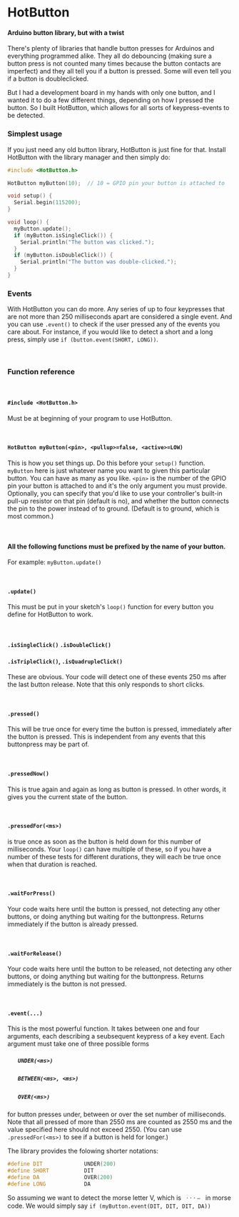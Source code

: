 # HotButton

#### Arduino button library, but with a twist


There's plenty of libraries that handle button presses for Arduinos and everything programmed alike. They all do debouncing (making sure a button press is not counted many times because the button contacts are imperfect) and they all tell you if a button is pressed. Some will even tell you if a button is doubleclicked.

But I had a development board in my hands with only one button, and I wanted it to do a few different things, depending on how I pressed the button. So I built HotButton, which allows for all sorts of keypress-events to be detected.

### Simplest usage

If you just need any old button library, HotButton is just fine for that. Install HotButton with the library manager and then simply do:

```cpp
#include <HotButton.h>

HotButton myButton(10);  // 10 = GPIO pin your button is attached to

void setup() {
  Serial.begin(115200);
}

void loop() {
  myButton.update();
  if (myButton.isSingleClick()) {
    Serial.println("The button was clicked.");
  }
  if (myButton.isDoubleClick()) {
    Serial.println("The button was double-clicked.");
  }
}
```

### Events

With HotButton you can do more. Any series of up to four keypresses that are not more than 250 milliseconds apart are considered a single event. And you can use `.event()` to check if the user pressed any of the events you care about. For instance, if you would like to detect a short and a long press, simply use `if (button.event(SHORT, LONG))`.

&nbsp;

### Function reference

&nbsp;

#### `#include <HotButton.h>`

Must be at beginning of your program to use HotButton.

&nbsp;

#### `HotButton myButton(<pin>, <pullup>=false, <active>=LOW)`

This is how you set things up. Do this before your `setup()` function. `myButton` here is just whatever name you want to given this particular button. You can have as many as you like. `<pin>` is the number of the GPIO pin your button is attached to and it's the only argument you must provide. Optionally, you can specify that you'd like to use your controller's built-in pull-up resistor on that pin (default is no), and whether the button connects the pin to the power instead of to ground. (Default is to ground, which is most common.) 

&nbsp;

#### All the following functions must be prefixed by the name of your button. 

For example: `myButton.update()`

&nbsp;

#### `.update()`

This must be put in your sketch's `loop()` function for every button you define for HotButton to work.

&nbsp;

#### `.isSingleClick()` `.isDoubleClick()`

#### `.isTripleClick()`, `.isQuadrupleClick()`

These are obvious. Your code will detect one of these events 250 ms after the last button release. Note that this only responds to short clicks.

&nbsp;

#### `.pressed()`

This will be true once for every time the button is pressed, immediately after the button is pressed. This is independent from any events that this buttonpress may be part of.

&nbsp;

#### `.pressedNow()`

This is true again and again as long as button is pressed. In other words, it gives you the current state of the button.

&nbsp;

#### `.pressedFor(<ms>)`

is true once as soon as the button is held down for this number of milliseconds. Your `loop()` can have multiple of these, so if you have a number of these tests for different durations, they will each be true once when that duration is reached. 

&nbsp;

#### `.waitForPress()`

Your code waits here until the button is pressed, not detecting any other buttons, or doing anything but waiting for the buttonpress. Returns immediately if the button is already pressed.

&nbsp;

#### `.waitForRelease()`

Your code waits here until the button to be released, not detecting any other buttons, or doing anything but waiting for the buttonpress. Returns immediately is the button is not pressed.

&nbsp;

#### `.event(...)`

This is the most powerful function. It takes between one and four arguments, each describing a seubsequent keypress of a key event. Each argument must take one of three possible forms

##### &nbsp;&nbsp;&nbsp;&nbsp;&nbsp;&nbsp;&nbsp;`UNDER(<ms>)`

##### &nbsp;&nbsp;&nbsp;&nbsp;&nbsp;&nbsp;&nbsp;`BETWEEN(<ms>, <ms>)`

##### &nbsp;&nbsp;&nbsp;&nbsp;&nbsp;&nbsp;&nbsp;`OVER(<ms>)`

for button presses under, between or over the set number of milliseconds. Note that all pressed of more than 2550 ms are counted as 2550 ms and the value specified here should not exceed 2550. (You can use `.pressedFor(<ms>)` to see if a button is held for longer.)

The library provides the folowing shorter notations:

```cpp
#define DIT             UNDER(200)
#define SHORT           DIT
#define DA              OVER(200)
#define LONG            DA
```

So assuming we want to detect the morse letter V, which is &nbsp; · · · ⎯ &nbsp; in morse code. We would simply say `if (myButton.event(DIT, DIT, DIT, DA))`
